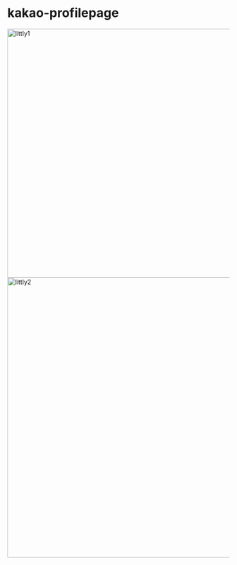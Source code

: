 # kakao-profilepage

<img width="563" alt="littly1" src="https://github.com/user-attachments/assets/49788b90-61af-4b1b-8952-4d7403ee56e3">

<img width="635" alt="littly2" src="https://github.com/user-attachments/assets/f7c103ef-1300-4d52-a745-f3ae95a029b2">

